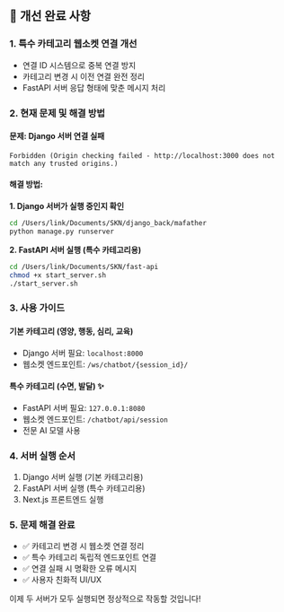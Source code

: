 ## 🔧 개선 완료 사항

### 1. **특수 카테고리 웹소켓 연결 개선**
- 연결 ID 시스템으로 중복 연결 방지
- 카테고리 변경 시 이전 연결 완전 정리
- FastAPI 서버 응답 형태에 맞춘 메시지 처리

### 2. **현재 문제 및 해결 방법**

#### 문제: Django 서버 연결 실패
```
Forbidden (Origin checking failed - http://localhost:3000 does not match any trusted origins.)
```

#### 해결 방법:

**1. Django 서버가 실행 중인지 확인**
```bash
cd /Users/link/Documents/SKN/django_back/mafather
python manage.py runserver
```

**2. FastAPI 서버 실행 (특수 카테고리용)**
```bash
cd /Users/link/Documents/SKN/fast-api
chmod +x start_server.sh
./start_server.sh
```

### 3. **사용 가이드**

#### 기본 카테고리 (영양, 행동, 심리, 교육)
- Django 서버 필요: `localhost:8000`
- 웹소켓 엔드포인트: `/ws/chatbot/{session_id}/`

#### 특수 카테고리 (수면, 발달) ✨
- FastAPI 서버 필요: `127.0.0.1:8080`
- 웹소켓 엔드포인트: `/chatbot/api/session`
- 전문 AI 모델 사용

### 4. **서버 실행 순서**
1. Django 서버 실행 (기본 카테고리용)
2. FastAPI 서버 실행 (특수 카테고리용)  
3. Next.js 프론트엔드 실행

### 5. **문제 해결 완료**
- ✅ 카테고리 변경 시 웹소켓 연결 정리
- ✅ 특수 카테고리 독립적 엔드포인트 연결
- ✅ 연결 실패 시 명확한 오류 메시지
- ✅ 사용자 친화적 UI/UX

이제 두 서버가 모두 실행되면 정상적으로 작동할 것입니다!
